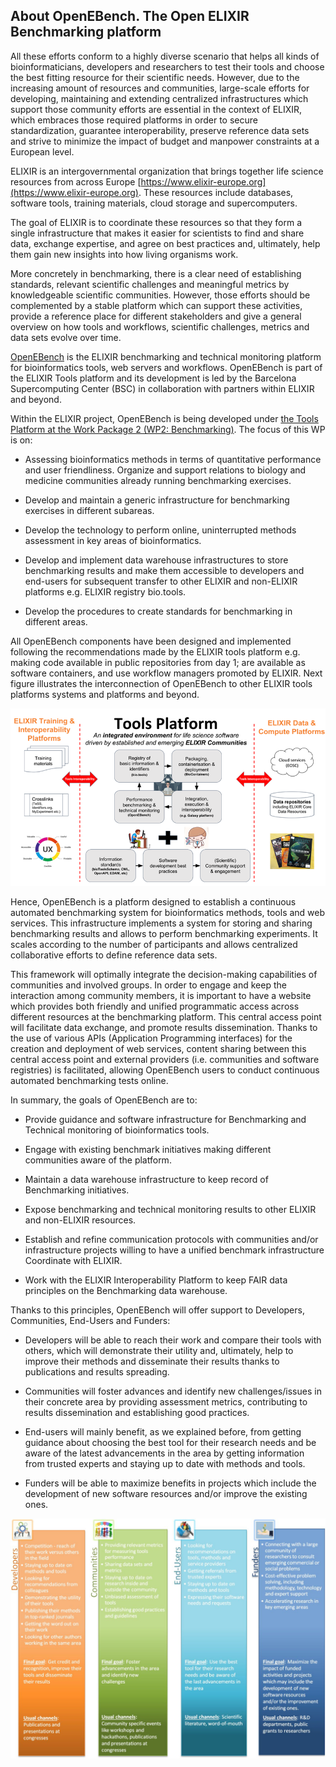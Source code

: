 About OpenEBench. The Open ELIXIR Benchmarking platform
------------------------------------------------

All these efforts conform to a highly diverse scenario that helps all
kinds of bioinformaticians, developers and researchers to test their
tools and choose the best fitting resource for their scientific needs.
However, due to the increasing amount of resources and communities,
large-scale efforts for developing, maintaining and extending
centralized infrastructures which support those community efforts are
essential in the context of ELIXIR, which embraces those required
platforms in order to secure standardization, guarantee
interoperability, preserve reference data sets and strive to minimize
the impact of budget and manpower constraints at a European level.

ELIXIR is an intergovernmental organization that brings together life
science resources from across Europe
[https://www.elixir-europe.org](https://www.elixir-europe.org). These resources include
databases, software tools, training materials, cloud storage and
supercomputers.

The goal of ELIXIR is to coordinate these resources so that they form a
single infrastructure that makes it easier for scientists to find and
share data, exchange expertise, and agree on best practices and,
ultimately, help them gain new insights into how living organisms work.

More concretely in benchmarking, there is a clear need of establishing
standards, relevant scientific challenges and meaningful metrics by
knowledgeable scientific communities. However, those efforts should be
complemented by a stable platform which can support these activities,
provide a reference place for different stakeholders and give a general
overview on how tools and workflows, scientific challenges, metrics and
data sets evolve over time.

[OpenEBench](https://openebench.bsc.es) is the ELIXIR
benchmarking and technical monitoring platform for bioinformatics tools,
web servers and workflows. OpenEBench is part of the ELIXIR Tools
platform and its development is led by the Barcelona Supercomputing
Center (BSC) in collaboration with partners within ELIXIR and beyond.

Within the ELIXIR project, OpenEBench is being developed under [the Tools
Platform at the Work Package 2 (WP2: Benchmarking)](https://elixir-europe.org/platforms/tools). The focus of
this WP is on:

-   Assessing bioinformatics methods in terms of quantitative
     performance and user friendliness. Organize and support relations
     to biology and medicine communities already running benchmarking
     exercises.

-   Develop and maintain a generic infrastructure for benchmarking
     exercises in different subareas.

-   Develop the technology to perform online, uninterrupted methods
     assessment in key areas of bioinformatics.

-   Develop and implement data warehouse infrastructures to store
     benchmarking results and make them accessible to developers and
     end-users for subsequent transfer to other ELIXIR and non-ELIXIR
     platforms e.g. ELIXIR registry bio.tools.

-   Develop the procedures to create standards for benchmarking in
     different areas.

All OpenEBench components have been designed and implemented following
the recommendations made by the ELIXIR tools platform e.g. making code
available in public repositories from day 1; are available as software
containers, and use workflow managers promoted by ELIXIR. Next figure
illustrates the interconnection of OpenEBench to other ELIXIR tools
platforms systems and platforms and beyond.

![2](../media/image3.png)

Hence, OpenEBench is a platform designed to establish a continuous
automated benchmarking system for bioinformatics methods, tools and web
services. This infrastructure implements a system for storing and
sharing benchmarking results and allows to perform benchmarking
experiments. It scales according to the number of participants and
allows centralized collaborative efforts to define reference data sets.

This framework will optimally integrate the decision-making capabilities
of communities and involved groups. In order to engage and keep the
interaction among community members, it is important to have a website
which provides both friendly and unified programmatic access across
different resources at the benchmarking platform. This central access
point will facilitate data exchange, and promote results dissemination.
Thanks to the use of various APIs (Application Programming interfaces)
for the creation and deployment of web services, content sharing between
this central access point and external providers (i.e. communities and
software registries) is facilitated, allowing OpenEBench users to
conduct continuous automated benchmarking tests online.

In summary, the goals of OpenEBench are to:

-   Provide guidance and software infrastructure for Benchmarking and
     Technical monitoring of bioinformatics tools.

-   Engage with existing benchmark initiatives making different
     communities aware of the platform.

-   Maintain a data warehouse infrastructure to keep record of
     Benchmarking initiatives.

-   Expose benchmarking and technical monitoring results to other ELIXIR
     and non-ELIXIR resources.

-   Establish and refine communication protocols with communities and/or
     infrastructure projects willing to have a unified benchmark
     infrastructure Coordinate with ELIXIR.

-   Work with the ELIXIR Interoperability Platform to keep FAIR data
     principles on the Benchmarking data warehouse.

Thanks to this principles, OpenEBench will offer support to Developers,
Communities, End-Users and Funders:

-   Developers will be able to reach their work and compare their tools
     with others, which will demonstrate their utility and, ultimately,
     help to improve their methods and disseminate their results thanks
     to publications and results spreading.

-   Communities will foster advances and identify new challenges/issues
     in their concrete area by providing assessment metrics,
     contributing to results dissemination and establishing good
     practices.

-   End-users will mainly benefit, as we explained before, from getting
     guidance about choosing the best tool for their research needs and
     be aware of the latest advancements in the area by getting
     information from trusted experts and staying up to date with
     methods and tools.

-   Funders will be able to maximize benefits in projects which include
     the development of new software resources and/or improve the
     existing ones.

![3](../media/image6.png)
